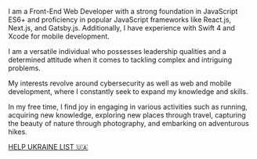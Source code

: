 I am a Front-End Web Developer with a strong foundation in JavaScript ES6+ and proficiency in popular JavaScript frameworks like React.js, Next.js, and Gatsby.js. Additionally, I have experience with Swift 4 and Xcode for mobile development.

I am a versatile individual who possesses leadership qualities and a determined attitude when it comes to tackling complex and intriguing problems.

My interests revolve around cybersecurity as well as web and mobile development, where I constantly seek to expand my knowledge and skills.

In my free time, I find joy in engaging in various activities such as running, acquiring new knowledge, exploring new places through travel, capturing the beauty of nature through photography, and embarking on adventurous hikes.









[HELP UKRAINE LIST 🇺🇦](https://helpukrainelist.vercel.app/)



 


 

